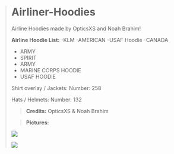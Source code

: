 > # Airliner-Hoodies
> Airline Hoodies made by OpticsXS and Noah Brahim! 
> 
> 
> **Airline Hoodie List:**
-KLM 
-AMERICAN
-USAF Hoodie
-CANADA
> - ARMY
> - SPIRIT 
> - ARMY 
> - MARINE CORPS HOODIE
> - USAF HOODIE
> 
> 
> 
> Shirt overlay / Jackets: Number: 258
> 
> Hats / Helmets: Number: 132
> 
> 
> > **Credits:** OpticsXS & Noah Brahim
> 
> > **Pictures:**
> 
> ![](https://cdn.discordapp.com/attachments/743967397341298769/801934310566395954/unknown.png)
> 
> ![](https://cdn.discordapp.com/attachments/743967397341298769/801933932466929765/unknown.png)

